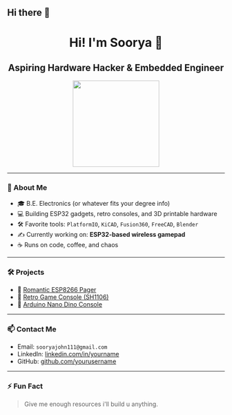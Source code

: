 ## Hi there 👋


<h1 align="center">Hi! I'm Soorya 👋</h1>
<h2 align="center">Aspiring Hardware Hacker & Embedded Engineer</h2>

<p align="center">
  <img src="https://media.giphy.com/media/v1.Y2lkPTc5MGI3NjExaHNpOXl6Z2J3dHdhMmEwOWV4NjBlamxndXVkNmYweHNoeGhtdGt1ZCZlcD12MV9naWZzX3NlYXJjaCZjdD1n/rBT8Xn10K07QzEV7lF/giphy.gif" height="200"/>
</p>

---

### 🧠 About Me
- 🎓 B.E. Electronics (or whatever fits your degree info)
- 💻 Building ESP32 gadgets, retro consoles, and 3D printable hardware
- 🛠️ Favorite tools: `PlatformIO`, `KiCAD`, `Fusion360`, `FreeCAD`, `Blender`
- ✍️ Currently working on: **ESP32-based wireless gamepad**
- ☕ Runs on code, coffee, and chaos

---

### 🛠️ Projects
- 🔹 [Romantic ESP8266 Pager](https://github.com/your-repo-link)
- 🔹 [Retro Game Console (SH1106)](https://github.com/your-repo-link)
- 🔹 [Arduino Nano Dino Console](https://github.com/your-repo-link)

---

### 📫 Contact Me
- Email: `sooryajohn111@gmail.com`
- LinkedIn: [linkedin.com/in/yourname](https://linkedin.com/in/yourname)
- GitHub: [github.com/yourusername](https://github.com/yourusername)

---

### ⚡ Fun Fact
> Give me enough resources i'll build u anything.

